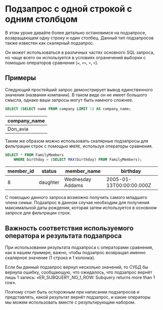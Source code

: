 # Подзапрос с одной строкой с одним столбцом

В этом уроке давайте более детально остановимся на подзапросе, возвращающем одну строку и один столбец.
Данный тип подзапросов также известен как скалярный подзапрос.

Он может использоваться в различных частях основного SQL запроса, но чаще всего он используется
в условиях ограничений выборки с помощью операторов сравнения (`=`, `<>`, `>`, `<`).

## Примеры

Следующий простейший запрос демонстрирует вывод единственного значения (названия компании).
В таком виде он не имеет большого смысла, однако ваши запросы могут быть намного сложнее.

```sql
SELECT (SELECT name FROM company LIMIT 1) AS company_name;
```

| company_name |
| ------------ |
| Don_avia     |

Таким же образом можно использовать скалярные подзапросы для фильтрации строк с помощью `WHERE`, используя операторы сравнения.

```sql
SELECT * FROM FamilyMembers
    WHERE birthday = (SELECT MAX(birthday) FROM FamilyMembers);
```

| member_id | status   | member_name      | birthday                 |
| --------- | -------- | ---------------- | ------------------------ |
| 8         | daughter | Wednesday Addams | 2005-01-13T00:00:00.000Z |

С помощью данного запроса возможно получить самого младшего члена семьи.
Подзапрос в данном случае необходим для получения максимальной даты рождения, которая затем используется в основном запросе для фильтрации строк.

## Важность соответствия используемого оператора и результата подзапроса

При использовании результата подзапроса с операторами сравнения, как в нашем примере, важно, чтобы подзапрос возвращал именно скалярное значение (1 строка и 1 колонка).

Если бы данный подзапрос вернул несколько значений, то СУБД бы вернула ошибку, сообщающую, что ожидалось, что подзапрос вернёт лишь 1 запись:
«ER_SUBQUERY_NO_1_ROW: Subquery returns more than 1 row».

Поэтому стоит быть осторожным при написании подзапросов и представлять, какой результат вернёт подзапрос,
и какие операторы мы можем использовать вместе с результирующим набором.

